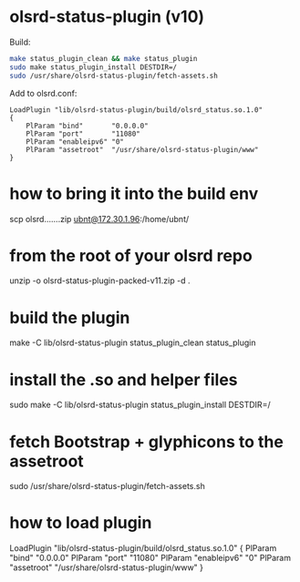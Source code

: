 # olsrd-status-plugin (v10)
Build:
```bash
make status_plugin_clean && make status_plugin
sudo make status_plugin_install DESTDIR=/
sudo /usr/share/olsrd-status-plugin/fetch-assets.sh
```
Add to olsrd.conf:
```
LoadPlugin "lib/olsrd-status-plugin/build/olsrd_status.so.1.0"
{
    PlParam "bind"       "0.0.0.0"
    PlParam "port"       "11080"
    PlParam "enableipv6" "0"
    PlParam "assetroot"  "/usr/share/olsrd-status-plugin/www"
}
```

# how to bring it into the build env
scp olsrd.......zip ubnt@172.30.1.96:/home/ubnt/

# from the root of your olsrd repo
unzip -o olsrd-status-plugin-packed-v11.zip -d .

# build the plugin
make -C lib/olsrd-status-plugin status_plugin_clean status_plugin

# install the .so and helper files
sudo make -C lib/olsrd-status-plugin status_plugin_install DESTDIR=/

# fetch Bootstrap + glyphicons to the assetroot
sudo /usr/share/olsrd-status-plugin/fetch-assets.sh


# how to load plugin
LoadPlugin "lib/olsrd-status-plugin/build/olsrd_status.so.1.0"
{
    PlParam "bind"       "0.0.0.0"
    PlParam "port"       "11080"
    PlParam "enableipv6" "0"
    PlParam "assetroot"  "/usr/share/olsrd-status-plugin/www"
}
